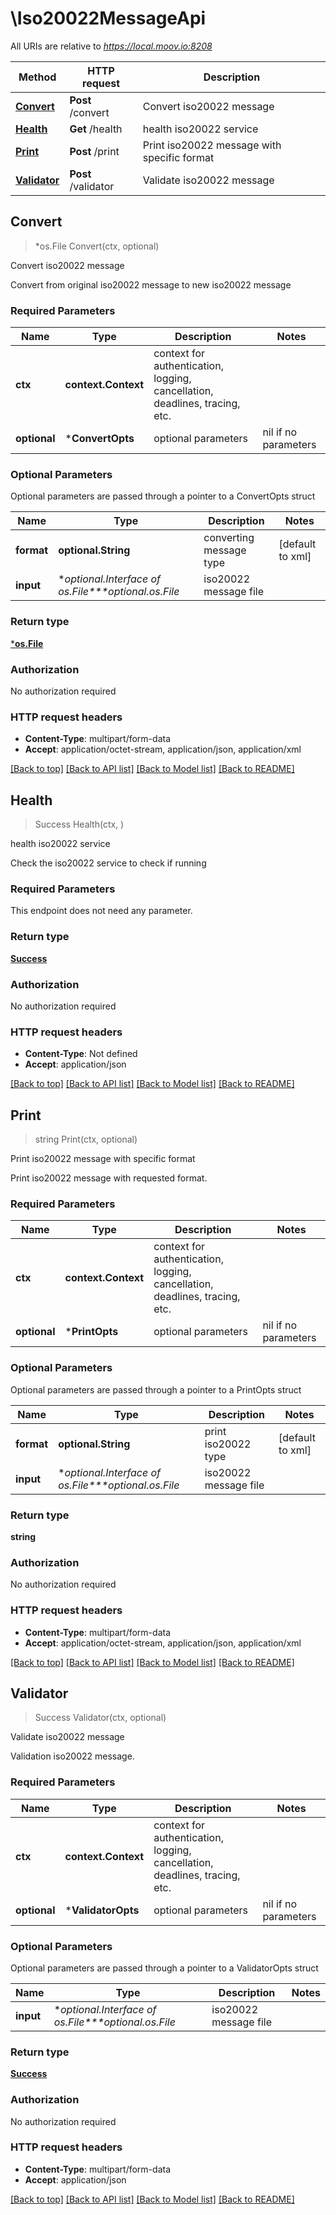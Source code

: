 # \Iso20022MessageApi

All URIs are relative to *https://local.moov.io:8208*

Method | HTTP request | Description
------------- | ------------- | -------------
[**Convert**](Iso20022MessageApi.md#Convert) | **Post** /convert | Convert iso20022 message
[**Health**](Iso20022MessageApi.md#Health) | **Get** /health | health iso20022 service
[**Print**](Iso20022MessageApi.md#Print) | **Post** /print | Print iso20022 message with specific format
[**Validator**](Iso20022MessageApi.md#Validator) | **Post** /validator | Validate iso20022 message



## Convert

> *os.File Convert(ctx, optional)

Convert iso20022 message

Convert from original iso20022 message to new iso20022 message

### Required Parameters


Name | Type | Description  | Notes
------------- | ------------- | ------------- | -------------
**ctx** | **context.Context** | context for authentication, logging, cancellation, deadlines, tracing, etc.
 **optional** | ***ConvertOpts** | optional parameters | nil if no parameters

### Optional Parameters

Optional parameters are passed through a pointer to a ConvertOpts struct


Name | Type | Description  | Notes
------------- | ------------- | ------------- | -------------
 **format** | **optional.String**| converting message type | [default to xml]
 **input** | **optional.Interface of *os.File****optional.*os.File**| iso20022 message file | 

### Return type

[***os.File**](*os.File.md)

### Authorization

No authorization required

### HTTP request headers

- **Content-Type**: multipart/form-data
- **Accept**: application/octet-stream, application/json, application/xml

[[Back to top]](#) [[Back to API list]](../README.md#documentation-for-api-endpoints)
[[Back to Model list]](../README.md#documentation-for-models)
[[Back to README]](../README.md)


## Health

> Success Health(ctx, )

health iso20022 service

Check the iso20022 service to check if running

### Required Parameters

This endpoint does not need any parameter.

### Return type

[**Success**](Success.md)

### Authorization

No authorization required

### HTTP request headers

- **Content-Type**: Not defined
- **Accept**: application/json

[[Back to top]](#) [[Back to API list]](../README.md#documentation-for-api-endpoints)
[[Back to Model list]](../README.md#documentation-for-models)
[[Back to README]](../README.md)


## Print

> string Print(ctx, optional)

Print iso20022 message with specific format

Print iso20022 message with requested format.

### Required Parameters


Name | Type | Description  | Notes
------------- | ------------- | ------------- | -------------
**ctx** | **context.Context** | context for authentication, logging, cancellation, deadlines, tracing, etc.
 **optional** | ***PrintOpts** | optional parameters | nil if no parameters

### Optional Parameters

Optional parameters are passed through a pointer to a PrintOpts struct


Name | Type | Description  | Notes
------------- | ------------- | ------------- | -------------
 **format** | **optional.String**| print iso20022 type | [default to xml]
 **input** | **optional.Interface of *os.File****optional.*os.File**| iso20022 message file | 

### Return type

**string**

### Authorization

No authorization required

### HTTP request headers

- **Content-Type**: multipart/form-data
- **Accept**: application/octet-stream, application/json, application/xml

[[Back to top]](#) [[Back to API list]](../README.md#documentation-for-api-endpoints)
[[Back to Model list]](../README.md#documentation-for-models)
[[Back to README]](../README.md)


## Validator

> Success Validator(ctx, optional)

Validate iso20022 message

Validation iso20022 message.

### Required Parameters


Name | Type | Description  | Notes
------------- | ------------- | ------------- | -------------
**ctx** | **context.Context** | context for authentication, logging, cancellation, deadlines, tracing, etc.
 **optional** | ***ValidatorOpts** | optional parameters | nil if no parameters

### Optional Parameters

Optional parameters are passed through a pointer to a ValidatorOpts struct


Name | Type | Description           | Notes
------------- | ------------- |-----------------------| -------------
 **input** | **optional.Interface of *os.File****optional.*os.File**| iso20022 message file | 

### Return type

[**Success**](Success.md)

### Authorization

No authorization required

### HTTP request headers

- **Content-Type**: multipart/form-data
- **Accept**: application/json

[[Back to top]](#) [[Back to API list]](../README.md#documentation-for-api-endpoints)
[[Back to Model list]](../README.md#documentation-for-models)
[[Back to README]](../README.md)


